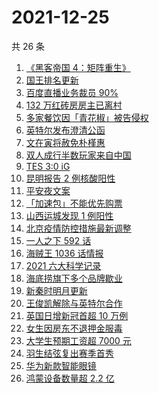 # 2021-12-25

共 26 条

<!-- BEGIN ZHIHUSEARCH -->
<!-- 最后更新时间 Sat Dec 25 2021 09:55:05 GMT+0800 (China Standard Time) -->
1. [《黑客帝国 4：矩阵重生》](https://www.zhihu.com/search?q=黑客帝国4)
1. [国王排名更新](https://www.zhihu.com/search?q=国王排名)
1. [百度直播业务裁员 90%](https://www.zhihu.com/search?q=百度裁员)
1. [132 万红砖房房主已离村](https://www.zhihu.com/search?q=132万红砖房)
1. [多家餐饮因「青花椒」被告侵权](https://www.zhihu.com/search?q=青花椒)
1. [英特尔发布澄清公函](https://www.zhihu.com/search?q=英特尔)
1. [文在寅将赦免朴槿惠](https://www.zhihu.com/search?q=朴槿惠)
1. [双人成行半数玩家来自中国](https://www.zhihu.com/search?q=双人成行)
1. [TES 3:0 iG](https://www.zhihu.com/search?q=tes)
1. [昆明报告 2 例核酸阳性](https://www.zhihu.com/search?q=昆明疫情)
1. [平安夜文案](https://www.zhihu.com/search?q=平安夜)
1. [「加速包」不能优先购票](https://www.zhihu.com/search?q=加速包)
1. [山西运城发现 1 例阳性](https://www.zhihu.com/search?q=山西疫情)
1. [北京疫情防控措施最新调整](https://www.zhihu.com/search?q=北京疫情防控措施)
1. [一人之下 592 话](https://www.zhihu.com/search?q=一人之下)
1. [海贼王 1036 话情报](https://www.zhihu.com/search?q=海贼王)
1. [2021 六大科学记录](https://www.zhihu.com/search?q=六大科学记录)
1. [海底捞旗下多个品牌歇业](https://www.zhihu.com/search?q=海底捞)
1. [新秦时明月更新](https://www.zhihu.com/search?q=新秦时明月)
1. [王俊凯解除与英特尔合作](https://www.zhihu.com/search?q=王俊凯与英特尔解约)
1. [英国日增新冠首超 10 万例](https://www.zhihu.com/search?q=英国疫情)
1. [女生因房东不退押金服毒](https://www.zhihu.com/search?q=大三女生服毒身亡)
1. [大学生预期工资超 7000 元](https://www.zhihu.com/search?q=大学生预期工资)
1. [羽生结弦复出赛季首秀](https://www.zhihu.com/search?q=羽生结弦)
1. [华为新款智能眼镜](https://www.zhihu.com/search?q=华为智能眼镜)
1. [鸿蒙设备数量超 2.2 亿](https://www.zhihu.com/search?q=鸿蒙设备数量)
<!-- END ZHIHUSEARCH -->
